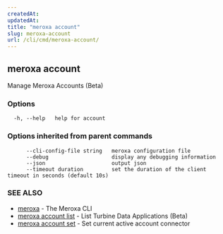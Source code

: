 ```yaml
---
createdAt: 
updatedAt: 
title: "meroxa account"
slug: meroxa-account
url: /cli/cmd/meroxa-account/
---
```

## meroxa account

Manage Meroxa Accounts (Beta)

### Options

```
  -h, --help   help for account
```

### Options inherited from parent commands

```
      --cli-config-file string   meroxa configuration file
      --debug                    display any debugging information
      --json                     output json
      --timeout duration         set the duration of the client timeout in seconds (default 10s)
```

### SEE ALSO

* [meroxa](/cli/cmd/meroxa/)	 - The Meroxa CLI
* [meroxa account list](/cli/cmd/meroxa-account-list/)	 - List Turbine Data Applications (Beta)
* [meroxa account set](/cli/cmd/meroxa-account-set/)	 - Set current active account connector

